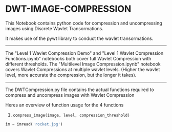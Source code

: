 # DWT-IMAGE-COMPRESSION


This Notebook contains python code for compression and uncompressing images using Discrete Wavlet Transormations.

It makes use of the pywt library to conduct the wavlet transormations. 

-----------------------------------------------

The "Level 1 Wavlet Compression Demo" and "Level 1 Wavlet Compression Functions.ipynb" notebooks both cover full Wavlet Compression with different thresholds. The "Multilevel Image Compression.ipynb" notebook covers Wavlet Compressions at multiple wavlet levels. (Higher the wavlet level, more accurate the compression, but the longer it takes).

-----------------------------------------------

The DWTCompression.py file contains the actual functions required to compress and uncompress images with Wavlet Compression

Heres an overview of function usage for the 4 functions

1. ```compress_image(image, level, compression_threshold)```

```python
im = imread('rocket.jpg')
```
